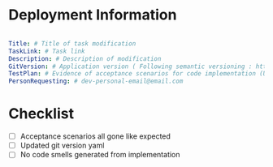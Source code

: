 # Deployment Information
```yaml

Title: # Title of task modification
TaskLink: # Task link
Description: # Description of modification
GitVersion: # Application version ( Following semantic versioning : https://semver.org/ )
TestPlan: # Evidence of acceptance scenarios for code implementation (Usually on task)
PersonRequesting: # dev-personal-email@email.com

```


# Checklist
- [ ] Acceptance scenarios all gone like expected
- [ ] Updated git version yaml
- [ ] No code smells generated from implementation
